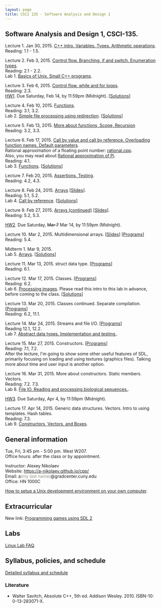 ```yaml
---
layout: page
title: CSCI 135 - Software Analysis and Design 1
---
```


## Software Analysis and Design 1, CSCI-135.

Lecture 1. Jan 30, 2015. [C++ intro. Variables. Types. Arithmetic operations](lec/1/).     
Reading: 1.1 - 1.5.

Lecture 2. Feb 3, 2015. [Control flow. Branching. if and switch. Enumeration types](lec/2/).     
Reading: 2.1 - 2.2.   
Lab 1. [Basics of Unix. Small C++ programs](lab/1/).

Lecture 3. Feb 6, 2015. [Control flow. while and for loops](lec/3/).     
Reading: 2.3.   
[HW1](hw/1/). Due Saturday, Feb 14, by 11:59pm (Midnight). [[Solutions](hw/1/solutions.html)] 

Lecture 4. Feb 10, 2015. [Functions](lec/4/).    
Reading: 3.1, 3.2.    
Lab 2. [Simple file processing using redirection](lab/2/). [[Solutions](lab/2/solutions.html)]

Lecture 5. Feb 13, 2015. [More about functions, Scope, Recursion](lec/5/)    
Reading: 3.2, 3.3.    

Lecture 6. Feb 17, 2015. [Call by value and call by reference. Overloading function names. Default parameters](lec/6/).      
Rational approximation of a floating point number: [rational.cpp](lec/6/rational.cpp).     
Also, you may read about [Rational approximation of Pi](http://www.isi.edu/~johnh/BLOG/1999/0728_RATIONAL_PI/).    
Reading: 4.1.    
Lab 3. [Functions](lab/3/). [[Solutions](lab/3/solutions.html)]

Lecture 7. Feb 20, 2015. [Assertions. Testing](lec/7/).      
Reading: 4.2, 4.3.    

Lecture 8. Feb 24, 2015. [Arrays](lec/8/) [[Slides](lec/8/slides.pdf)].      
Reading: 5.1, 5.2.   
Lab 4. [Call by reference](lab/4/). [[Solutions](lab/4/solutions.html)] 

Lecture 9. Feb 27, 2015. [Arrays (continued)](lec/9/) [[Slides](lec/9/slides.pdf)].      
Reading: 5.2, 5.3.   

[HW2](hw/2/). Due Saturday, <del>Mar 7</del> Mar 14, by 11:59pm (Midnight).    

Lecture 10. Mar 2, 2015. Multidimensional arrays. [[Slides](lec/10/slides.pdf)] [[Programs](lec/10/)]     
Reading: 5.4.     

Midterm 1. Mar 9, 2015.     
Lab 5. [Arrays](lab/5/). [[Solutions](lab/5/solutions.html)] 

Lecture 11. Mar 13, 2015. struct data type. [[Programs](lec/11/)]     
Reading: 6.1.     

Lecture 12. Mar 17, 2015. Classes. [[Programs](lec/12/)]    
Reading: 6.2.     
Lab 6. [Processing images](lab/6/). Please read this intro to this lab in advance, before coming to the class.
[[Solutions](lab/6/solutions.html)] 

Lecture 13. Mar 20, 2015. Classes continued. Separate compilation. [[Programs](lec/13/)]     
Reading: 6.2, 11.1.     

Lecture 14. Mar 24, 2015. Streams and file I/O. [[Programs](lec/14/)]     
Reading 12.1, 12.2.    
Lab 7. [Abstract data types. Implementation and testing.](lab/7/). 

Lecture 15. Mar 27, 2015. Constructors. [[Programs](lec/15/)]   
Reading: 7.1, 7.2.    
After the lecture, I'm going to show some other useful features of SDL, primarily focusing on
loading and using textures (graphics files). Talking more about time and user input is another option.

Lecture 16. Mar 31, 2015. More about constructors. Static members. Vectors.     
Reading: 7.2. 7.3.    
Lab 8. [File IO. Reading and processing biological sequences.](lab/8/). 

[HW3](hw/3/). Due Saturday, Apr 4, by 11:59pm (Midnight).    

Lecture 17. Apr 14, 2015. Generic data structures. Vectors. Intro to using templates. Hash tables.      
Reading: 7.3.    
Lab 9. [Constructors, Vectors, and Boxes](lab/9/). 

## General information
Tue, Fri, 3:45 pm - 5:00 pm. West W207.  
Office hours: after the class or by appointment.

Instructor: Alexey Nikolaev  
Website: <https://a-nikolaev.github.io/cpp/>  
Email: a<span style="color:#969086;">(my last name)</span>@gradcenter.cuny.edu  
Office: HN 1000C  

[How to setup a Unix development environment on your own computer](setup/).

## Extracurricular 
New link: [Programming games using SDL 2](sdl/)

## Labs

[Linux Lab FAQ](http://www.geography.hunter.cuny.edu/tbw/CS.Linux.Lab.FAQ/department_of_computer_science.faq.htm).

## Syllabus, policies, and schedule
[Detailed syllabus and schedule](docs/syllabus.pdf)

### Literature
  * Walter Savitch, Absolute C++, 5th ed. Addison Wesley. 2010. ISBN-10: 0-13-283071-X.

[pdfimg]: /img/pdf1.png
[fbimg]: /img/fb.png
